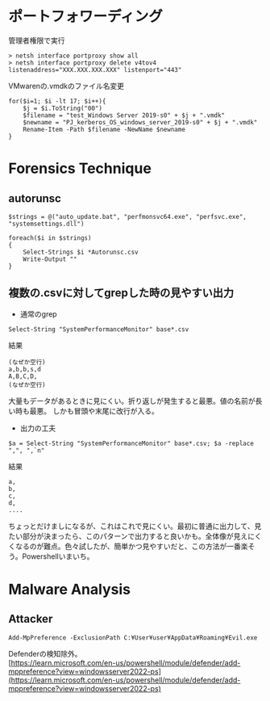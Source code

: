 # ポートフォワーディング
管理者権限で実行
```
> netsh interface portproxy show all
> netsh interface portproxy delete v4tov4 listenaddress="XXX.XXX.XXX.XXX" listenport="443"
```

VMwarenの.vmdkのファイル名変更
```
for($i=1; $i -lt 17; $i++){
	$j = $i.ToString("00")
	$filename = "test_Windows Server 2019-s0" + $j + ".vmdk"
	$newname = "PJ_kerberos_OS_windows_server_2019-s0" + $j + ".vmdk"
	Rename-Item -Path $filename -NewName $newname
}
```

# Forensics Technique
## autorunsc
```
$strings = @("auto_update.bat", "perfmonsvc64.exe", "perfsvc.exe", "systemsettings.dll")

foreach($i in $strings)
{
	Select-Strings $i *Autorunsc.csv
	Write-Output ""
}
```

##  複数の.csvに対してgrepした時の見やすい出力
- 通常のgrep
```
Select-String "SystemPerformanceMonitor" base*.csv
```
結果
```
(なぜか空行)
a,b,b,s,d
A,B,C,D,
(なぜか空行)
```
大量もデータがあるときに見にくい。折り返しが発生すると最悪。値の名前が長い時も最悪。
しかも冒頭や末尾に改行が入る。
- 出力の工夫
```
$a = Select-String "SystemPerformanceMonitor" base*.csv; $a -replace ",", ",`n"
```
結果
```
a,
b,
c,
d,
....
```
ちょっとだけましになるが、これはこれで見にくい。最初に普通に出力して、見たい部分が決まったら、このパターンで出力すると良いかも。全体像が見えにくくなるのが難点。色々試したが、簡単かつ見やすいだと、この方法が一番楽そう。Powershellいまいち。

# Malware Analysis
## Attacker
```
Add-MpPreference -ExclusionPath C:¥User¥user¥AppData¥Roaming¥Evil.exe
```
Defenderの検知除外。  
[https://learn.microsoft.com/en-us/powershell/module/defender/add-mppreference?view=windowsserver2022-ps](https://learn.microsoft.com/en-us/powershell/module/defender/add-mppreference?view=windowsserver2022-ps)
